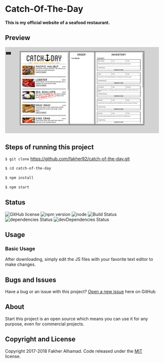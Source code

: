 # Catch-Of-The-Day
**This is my official website of a seafood restaurant.**

## Preview

![](https://github.com/fakher92/catch-of-the-day/blob/master/seafood.png?raw=true)

## Steps of running this project
`$ git clone` https://github.com/fakher92/catch-of-the-day.git

```sh
$ cd catch-of-the-day
```
```sh
$ npm install
```

```sh
$ npm start
```

## Status

![GitHub license](https://img.shields.io/badge/license-MIT-blue.svg)
![npm version](https://img.shields.io/npm/v/npm.svg)
![node](https://img.shields.io/node/v/passport.svg)
![Build Status](https://img.shields.io/scrutinizer/build/g/filp/whoops.svg)
![dependencies Status](https://img.shields.io/hackage-deps/v/lens.svg)
![devDependencies Status](https://img.shields.io/hackage-deps/v/lens.svg)


## Usage

### Basic Usage

After downloading, simply edit the JS files with your favorite text editor to make changes.

## Bugs and Issues

Have a bug or an issue with this project? [Open a new issue](https://github.com/fakher92/catch-of-the-day/issues) here on GitHub

## About

Start this project is an open source  which means you can use it for any purpose, even for commercial projects.

## Copyright and License

Copyright 2017-2018 Fakher Alhamad. Code released under the [MIT](https://github.com/fakher92/catch-of-the-day/LICENSE) license.
